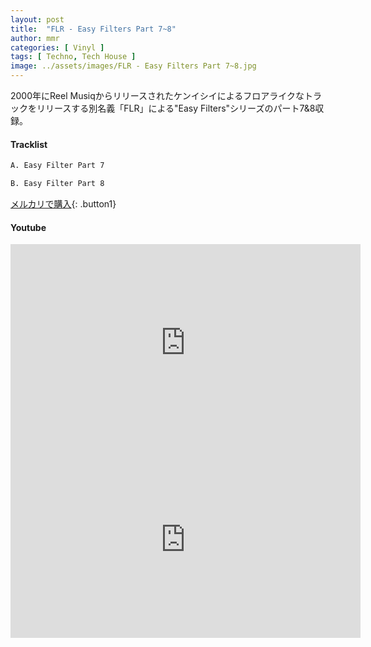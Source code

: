 ```yaml
---
layout: post
title:  "FLR - Easy Filters Part 7~8"
author: mmr
categories: [ Vinyl ]
tags: [ Techno, Tech House ]
image: ../assets/images/FLR - Easy Filters Part 7~8.jpg
---
```


2000年にReel Musiqからリリースされたケンイシイによるフロアライクなトラックをリリースする別名義「FLR」による"Easy Filters"シリーズのパート7&8収録。

#### Tracklist
```md
A. Easy Filter Part 7

B. Easy Filter Part 8
```

[メルカリで購入](https://jp.mercari.com/item/m41646790223?afid=6142608987){: .button1}

#### Youtube
<iframe width="560" height="315" src="https://www.youtube.com/embed/LByIWEXnyOo?si=vKg_Njo40LIzN3m8" title="YouTube video player" frameborder="0" allow="accelerometer; autoplay; clipboard-write; encrypted-media; gyroscope; picture-in-picture; web-share" referrerpolicy="strict-origin-when-cross-origin" allowfullscreen></iframe>

<iframe width="560" height="315" src="https://www.youtube.com/embed/GJ7oC6z54Vs?si=WDLiCBoQw7fzK8ww" title="YouTube video player" frameborder="0" allow="accelerometer; autoplay; clipboard-write; encrypted-media; gyroscope; picture-in-picture; web-share" referrerpolicy="strict-origin-when-cross-origin" allowfullscreen></iframe>